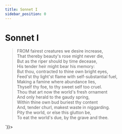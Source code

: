```yaml
---
title: Sonnet I
sidebar_position: 0
---
```

<div dangerouslySetInnerHTML={{__html: `<div><HTML><HEAD><TITLE>Sonnet I</TITLE></HEAD>
<BODY><H1>Sonnet I</H1>

<BLOCKQUOTE>FROM fairest creatures we desire increase,<BR>
That thereby beauty's rose might never die,<BR>
But as the riper should by time decease,<BR>
His tender heir might bear his memory:<BR>
But thou, contracted to thine own bright eyes,<BR>
Feed'st thy light'st flame with self-substantial fuel,<BR>
Making a famine where abundance lies,<BR>
Thyself thy foe, to thy sweet self too cruel.<BR>
Thou that art now the world's fresh ornament<BR>
And only herald to the gaudy spring,<BR>
Within thine own bud buriest thy content<BR>
And, tender churl, makest waste in niggarding.<BR>
  Pity the world, or else this glutton be,<BR>
  To eat the world's due, by the grave and thee.<BR>
</BLOCKQUOTE>

</BODY></HTML>
</div>`}}></div>
